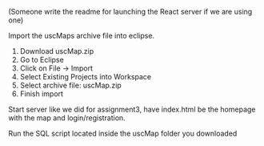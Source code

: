 (Someone write the readme for launching the React server if we are using one)

Import the uscMaps archive file into eclipse.
1. Download uscMap.zip
2. Go to Eclipse
3. Click on File -> Import
4. Select Existing Projects into Workspace
5. Select archive file: uscMap.zip 
6. Finish import

Start server like we did for assignment3, have index.html be the homepage with the map and login/registration.

Run the SQL script located inside the uscMap folder you downloaded
